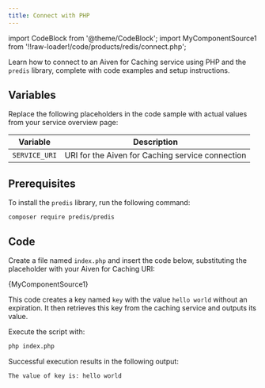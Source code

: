 ```yaml
---
title: Connect with PHP
---
```


import CodeBlock from '@theme/CodeBlock';
import MyComponentSource1 from '!!raw-loader!/code/products/redis/connect.php';

Learn how to connect to an Aiven for Caching service using PHP and the `predis` library, complete with code examples and setup instructions.

## Variables

Replace the following placeholders in the code sample with actual values
from your service overview page:


 | Variable    | Description                                                  |
 | ----------- | ------------------------------------------------------------ |
 | `SERVICE_URI` | URI for the Aiven for Caching service connection |

## Prerequisites

To install the `predis` library, run the following command:

```shell
composer require predis/predis
```

## Code

Create a file named `index.php` and insert the code below,
substituting the placeholder with your Aiven for Caching URI:

<CodeBlock language='php'>{MyComponentSource1}</CodeBlock>

This code creates a key named `key` with the value `hello world` without an expiration.
It then retrieves this key from the caching service and outputs its value.

Execute the script with:

```bash
php index.php
```

Successful execution results in the following output:

```plaintext
The value of key is: hello world
```
